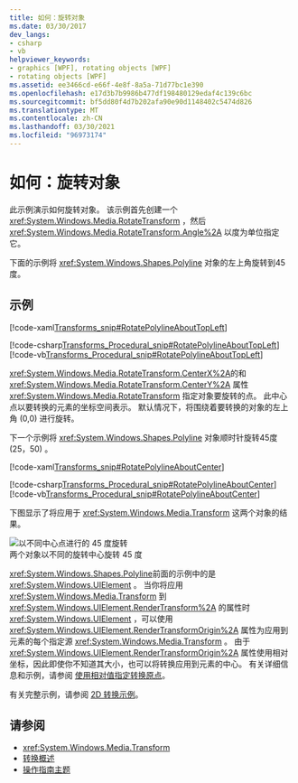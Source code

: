 ```yaml
---
title: 如何：旋转对象
ms.date: 03/30/2017
dev_langs:
- csharp
- vb
helpviewer_keywords:
- graphics [WPF], rotating objects [WPF]
- rotating objects [WPF]
ms.assetid: ee3466cd-e66f-4e8f-8a5a-71d77bc1e390
ms.openlocfilehash: e17d3b7b9986b477df198480129edaf4c139c6bc
ms.sourcegitcommit: bf5dd80f4d7b202afa90e90d1148402c5474d826
ms.translationtype: MT
ms.contentlocale: zh-CN
ms.lasthandoff: 03/30/2021
ms.locfileid: "96973174"
---
```

# <a name="how-to-rotate-an-object"></a>如何：旋转对象
此示例演示如何旋转对象。 该示例首先创建一个 <xref:System.Windows.Media.RotateTransform> ，然后 <xref:System.Windows.Media.RotateTransform.Angle%2A> 以度为单位指定它。  
  
 下面的示例将 <xref:System.Windows.Shapes.Polyline> 对象的左上角旋转到45度。  
  
## <a name="example"></a>示例  
 [!code-xaml[Transforms_snip#RotatePolylineAboutTopLeft](~/samples/snippets/csharp/VS_Snippets_Wpf/Transforms_snip/CS/RotateTransformExample.xaml#rotatepolylineabouttopleft)]  
  
 [!code-csharp[Transforms_Procedural_snip#RotatePolylineAboutTopLeft](~/samples/snippets/csharp/VS_Snippets_Wpf/Transforms_Procedural_snip/CSharp/RotateTransformExample.cs#rotatepolylineabouttopleft)]
 [!code-vb[Transforms_Procedural_snip#RotatePolylineAboutTopLeft](~/samples/snippets/visualbasic/VS_Snippets_Wpf/Transforms_Procedural_snip/VisualBasic/RotateTransformExample.vb#rotatepolylineabouttopleft)]  
  
 <xref:System.Windows.Media.RotateTransform.CenterX%2A>的和 <xref:System.Windows.Media.RotateTransform.CenterY%2A> 属性 <xref:System.Windows.Media.RotateTransform> 指定对象要旋转的点。 此中心点以要转换的元素的坐标空间表示。 默认情况下，将围绕着要转换的对象的左上角 (0,0) 进行旋转。  
  
 下一个示例将 <xref:System.Windows.Shapes.Polyline> 对象顺时针旋转45度 (25，50) 。  
  
 [!code-xaml[Transforms_snip#RotatePolylineAboutCenter](~/samples/snippets/csharp/VS_Snippets_Wpf/Transforms_snip/CS/RotateTransformExample.xaml#rotatepolylineaboutcenter)]  
  
 [!code-csharp[Transforms_Procedural_snip#RotatePolylineAboutCenter](~/samples/snippets/csharp/VS_Snippets_Wpf/Transforms_Procedural_snip/CSharp/RotateTransformExample.cs#rotatepolylineaboutcenter)]
 [!code-vb[Transforms_Procedural_snip#RotatePolylineAboutCenter](~/samples/snippets/visualbasic/VS_Snippets_Wpf/Transforms_Procedural_snip/VisualBasic/RotateTransformExample.vb#rotatepolylineaboutcenter)]  
  
 下图显示了将应用于 <xref:System.Windows.Media.Transform> 这两个对象的结果。  
  
 ![以不同中心点进行的 45 度旋转](./media/wcpsdk-graphicsmm-rotatetransform45degrees.gif "wcpsdk_graphicsmm_rotatetransform45degrees")  
两个对象以不同的旋转中心旋转 45 度  
  
 <xref:System.Windows.Shapes.Polyline>前面的示例中的是 <xref:System.Windows.UIElement> 。 当你将应用 <xref:System.Windows.Media.Transform> 到 <xref:System.Windows.UIElement.RenderTransform%2A> 的属性时 <xref:System.Windows.UIElement> ，可以使用 <xref:System.Windows.UIElement.RenderTransformOrigin%2A> 属性为应用到元素的每个指定源 <xref:System.Windows.Media.Transform> 。 由于 <xref:System.Windows.UIElement.RenderTransformOrigin%2A> 属性使用相对坐标，因此即使你不知道其大小，也可以将转换应用到元素的中心。 有关详细信息和示例，请参阅 [使用相对值指定转换原点](how-to-specify-the-origin-of-a-transform-by-using-relative-values.md)。  
  
 有关完整示例，请参阅 [2D 转换示例](https://github.com/Microsoft/WPF-Samples/tree/master/Graphics/2DTransforms)。  
  
## <a name="see-also"></a>请参阅

- <xref:System.Windows.Media.Transform>
- [转换概述](transforms-overview.md)
- [操作指南主题](transformations-how-to-topics.md)
